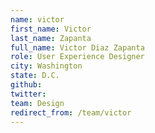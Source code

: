 ```yaml
---
name: victor
first_name: Victor
last_name: Zapanta
full_name: Victor Diaz Zapanta
role: User Experience Designer
city: Washington
state: D.C.
github: 
twitter: 
team: Design
redirect_from: /team/victor
---
```

